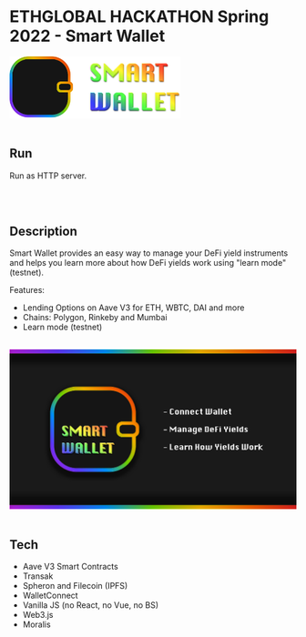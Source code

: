 # ETHGLOBAL HACKATHON Spring 2022 - Smart Wallet

<img src="./images/smart-wallet-header.png" alt="Smart Wallet Logo" width="300"/>

<br>
<br>

## Run

Run as HTTP server.

<br>
<br>

## Description

Smart Wallet provides an easy way to manage your DeFi yield instruments and helps you learn more about how DeFi yields work using "learn mode" (testnet).

Features:
- Lending Options on Aave V3 for ETH, WBTC, DAI and more
- Chains: Polygon, Rinkeby and Mumbai
- Learn mode (testnet)

<br>

<img src="./images/cover.png" alt="Smart Wallet Logo" width="600"/>

<br>
<br>

## Tech

- Aave V3 Smart Contracts
- Transak
- Spheron and Filecoin (IPFS)
- WalletConnect
- Vanilla JS (no React, no Vue, no BS)
- Web3.js
- Moralis